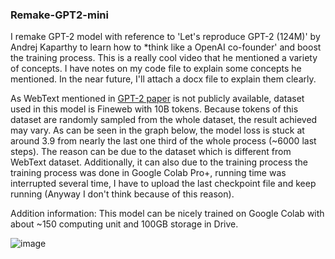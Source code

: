 ### **Remake-GPT2-mini**

I remake GPT-2 model with reference to 'Let's reproduce GPT-2 (124M)' by Andrej Kaparthy to learn how to *think like a OpenAI co-founder' and boost the training process. This is a really cool video that he mentioned a variety of concepts. I have notes on my code file to explain some concepts he mentioned. In the near future, I'll attach a docx file to explain them clearly.

As WebText mentioned in [GPT-2 paper](https://cdn.openai.com/better-language-models/language_models_are_unsupervised_multitask_learners.pdf) is not publicly available, dataset used in this model is Fineweb with 10B tokens. Because tokens of this dataset are randomly sampled from the whole dataset, the result achieved may vary. As can be seen in the graph below, the model loss is stuck at around 3.9 from nearly the last one third of the whole process (~6000 last steps). The reason can be due to the dataset which is different from WebText dataset. Additionally, it can also due to the training process the training process was done in Google Colab Pro+, running time was interrupted several time, I have to upload the last checkpoint file and keep running (Anyway I don't think because of this reason).

Addition information: This model can be nicely trained on Google Colab with about ~150 computing unit and 100GB storage in Drive.

![image](https://github.com/user-attachments/assets/100596d4-72ce-4239-841a-8ed77726bfbb)





